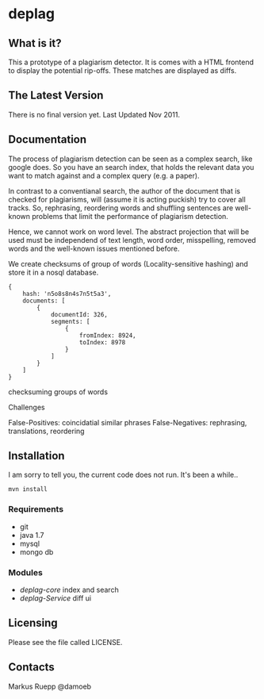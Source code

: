 deplag
==========================

What is it?
-----------

This a prototype of a plagiarism detector.  It is comes with a HTML frontend to display the potential rip-offs. These matches are displayed as diffs. 

The Latest Version
------------------
There is no final version yet. Last Updated Nov 2011.


Documentation
------------
The process of plagiarism detection can be seen as a complex search, like google does. So you have an search index, that holds the relevant data you want to match against and a complex query (e.g. a paper). 

In contrast to a conventianal search, the author of the document that is checked for plagiarisms, will (assume it is acting puckish) try to cover all tracks. So, rephrasing, reordering words and shuffling sentences are well-known problems that limit the performance of plagiarism detection.

Hence, we cannot work on word level. The abstract projection that will be used must be independend of text length, word order, misspelling, removed words and the well-known issues mentioned before. 

We create checksums of group of words (Locality-sensitive hashing) and store it in a nosql database.

    {
        hash: 'n5o8s8n4s7n5t5a3',
        documents: [
            {
                documentId: 326,
                segments: [
                    {
                        fromIndex: 8924,
                        toIndex: 8978
                    }
                ]
            }
        ]
    }


checksuming groups of words


Challenges

False-Positives: coincidatial similar phrases
False-Negatives: rephrasing, translations, reordering



Installation
------------
I am sorry to tell you, the current code does not run. It's been a while..

    mvn install

### Requirements
* git
* java 1.7
* mysql
* mongo db

### Modules
* *deplag-core* index and search
* *deplag-Service* diff ui


Licensing
------------

Please see the file called LICENSE.

Contacts
--------
Markus Ruepp @damoeb

